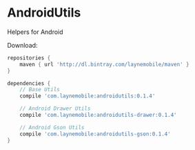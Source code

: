 # AndroidUtils
Helpers for Android

Download:
```groovy
repositories {
    maven { url 'http://dl.bintray.com/laynemobile/maven' }
}

dependencies {
    // Base Utils
    compile 'com.laynemobile:androidutils:0.1.4'

    // Android Drawer Utils
    compile 'com.laynemobile:androidutils-drawer:0.1.4'

    // Android Gson Utils
    compile 'com.laynemobile:androidutils-gson:0.1.4'
}
```
